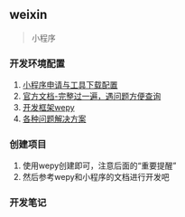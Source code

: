 ## weixin
> 小程序

### 开发环境配置
1. [小程序申请与工具下载配置](https://mp.weixin.qq.com/debug/wxadoc/dev/)
2. [官方文档-完整过一遍，遇问题方便查询](https://developers.weixin.qq.com/miniprogram/dev/framework/MINA.html)
3. [开发框架wepy](https://tencent.github.io/wepy/document.html#/)
4. [各种问题解决方案](http://www.wxapp-union.com/special/solution.html)

### 创建项目
1. 使用wepy创建即可，注意后面的“重要提醒”
2. 然后参考wepy和小程序的文档进行开发吧

### 开发笔记